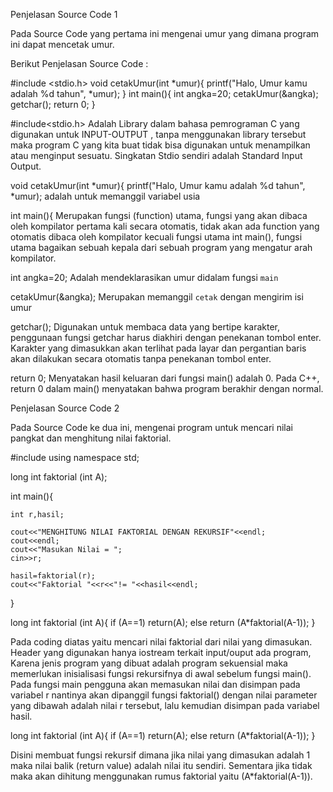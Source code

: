 Penjelasan Source Code 1 

Pada Source Code yang pertama ini mengenai umur yang dimana program ini dapat mencetak umur. 

Berikut Penjelasan Source Code :

#include <stdio.h>
void cetakUmur(int *umur){
 printf("Halo, Umur kamu adalah %d tahun", *umur);
}
int main(){
 int angka=20;
 cetakUmur(&angka);
 getchar();
 return 0;
}

#include<stdio.h> 
Adalah Library dalam bahasa pemrograman C yang digunakan untuk INPUT-OUTPUT , tanpa menggunakan library tersebut maka program C yang kita buat tidak bisa digunakan untuk menampilkan atau menginput sesuatu. Singkatan Stdio sendiri adalah Standard Input Output.

void cetakUmur(int *umur){
 printf("Halo, Umur kamu adalah %d tahun", *umur);
 adalah untuk memanggil variabel usia

int main(){
Merupakan fungsi (function) utama, fungsi yang akan dibaca oleh kompilator pertama kali secara otomatis, tidak akan ada function yang otomatis dibaca oleh kompilator kecuali fungsi utama int main(), fungsi utama bagaikan sebuah kepala dari sebuah program yang mengatur arah kompilator.

 int angka=20;
 Adalah mendeklarasikan umur didalam fungsi `main`

cetakUmur(&angka);
Merupakan memanggil `cetak` dengan mengirim isi umur

getchar();
Digunakan untuk membaca data yang bertipe karakter, penggunaan fungsi getchar harus diakhiri dengan penekanan tombol enter. Karakter yang dimasukkan akan terlihat pada layar dan pergantian baris akan dilakukan secara otomatis tanpa penekanan tombol enter.

return 0;
Menyatakan hasil keluaran dari fungsi main() adalah 0. Pada C++, return 0 dalam main() menyatakan bahwa program berakhir dengan normal.


Penjelasan Source Code 2

Pada Source Code ke dua ini, mengenai program untuk mencari nilai pangkat dan menghitung nilai faktorial.

#include <iostream>
using namespace std;

long int faktorial (int A);

int main(){
	
	int r,hasil;
	
	cout<<"MENGHITUNG NILAI FAKTORIAL DENGAN REKURSIF"<<endl;
	cout<<endl;
	cout<<"Masukan Nilai = ";
	cin>>r;
	
	hasil=faktorial(r);
	cout<<"Faktorial "<<r<<"!= "<<hasil<<endl;
}

long int faktorial (int A){
	if (A==1)
		return(A);
		else
		return (A*faktorial(A-1));
}

Pada coding diatas yaitu mencari nilai faktorial dari nilai yang dimasukan. Header yang digunakan hanya iostream terkait input/ouput ada program, Karena jenis program yang dibuat adalah program sekuensial maka memerlukan inisialisasi fungsi rekursifnya di awal sebelum fungsi main(). Pada fungsi main pengguna akan memasukan nilai dan disimpan pada variabel r nantinya akan dipanggil fungsi faktorial() dengan nilai parameter yang dibawah adalah nilai r tersebut, lalu kemudian disimpan pada variabel hasil.

long int faktorial (int A){
  if (A==1)
	return(A);
	else
	return (A*faktorial(A-1));
}

Disini membuat fungsi rekursif dimana jika nilai yang dimasukan adalah 1 maka nilai balik (return value) adalah nilai itu sendiri. Sementara jika tidak maka akan dihitung menggunakan rumus faktorial yaitu (A*faktorial(A-1)).